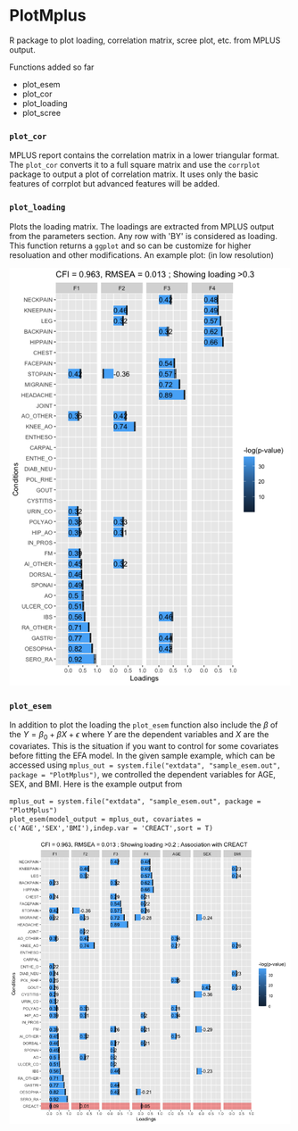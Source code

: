 # PlotMplus
R package to plot loading, correlation matrix, scree plot, etc. from MPLUS output. 

Functions added so far

* plot_esem
* plot_cor
* plot_loading
* plot_scree

### `plot_cor`
MPLUS report contains the correlation matrix in a lower triangular format. The `plot_cor` converts it to a full square matrix and use the `corrplot` package to output a plot of correlation matrix.
It uses only the basic features of corrplot but advanced features will be added. 

### `plot_loading`
Plots the loading matrix. The loadings are extracted from MPLUS output from the parameters section. Any row with 'BY' is considered as loading. This function returns a `ggplot` and so can be customize for higher resoluation and other modifications. An example plot: (in low resolution)

![](inst/extdata/loading_example.png)

### `plot_esem`

In addition to plot the loading the `plot_esem` function also include the $\beta$ of the $Y=\beta_0 + \beta X + \epsilon$ where $Y$ are the dependent variables and $X$ are the covariates. This is the situation if you want to control for some covariates before fitting the EFA model. In the given sample example, which can be accessed using `mplus_out = system.file("extdata", "sample_esem.out", package = "PlotMplus")`, we controlled the dependent variables for AGE, SEX, and BMI. Here is the example output from 

```
mplus_out = system.file("extdata", "sample_esem.out", package = "PlotMplus")
plot_esem(model_output = mplus_out, covariates = c('AGE','SEX','BMI'),indep.var = 'CREACT',sort = T)
```

![](inst/extdata/esem_example.png)

